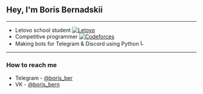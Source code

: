 ## Hey, I'm Boris Bernadskii

---

* Letovo school student [<img src="https://student.letovo.ru/favicon.ico" alt="Letovo">](https://letovo.ru/)
* Competitive programmer [<img src="https://codeforces.com/favicon.ico" alt="Codeforces">](https://codeforces.com/profile/Boris_Ber)
* Making bots for Telegram & Discord using Python [<img src="https://python.org/favicon.ico" alt="Letovo" width=16 height=16>](https://python.org/)

---

### How to reach me
* Telegram - [@boris_ber](https://t.me/boris_ber)
* VK - [@boris_bern](https://vk.com/boris_bern)
